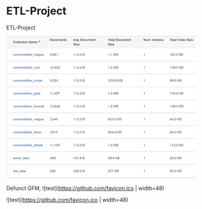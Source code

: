 # ETL-Project
ETL-Project




![](https://github.com/gfisherjr/ETL-Project/blob/master/starter_files/Final_Combined/Screenshots/MongoDB_economics_db.PNG)


Defunct GFM, ![test](https://github.com/favicon.ico | width=48)

![test](https://github.com/favicon.ico | width=48)
